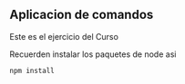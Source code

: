 ## Aplicacion de comandos

Este es el ejercicio del Curso

Recuerden instalar los paquetes de node asi

```
npm install
```